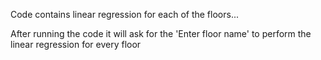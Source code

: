 Code contains linear regression for each of the floors...

After running the code it will ask for the 'Enter floor name' to perform the linear regression for every floor
